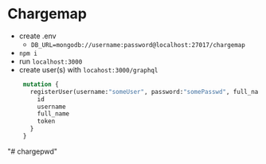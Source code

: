 # Chargemap
- create .env
  - `DB_URL=mongodb://username:password@localhost:27017/chargemap`
- `npm i`
- run `localhost:3000`
- create user(s) with `locahost:3000/graphql`
  ```graphql
   mutation {
     registerUser(username:"someUser", password:"somePasswd", full_name: "Full Name"){
       id
       username
       full_name
       token
     }
   }
   ```
"# chargepwd" 
